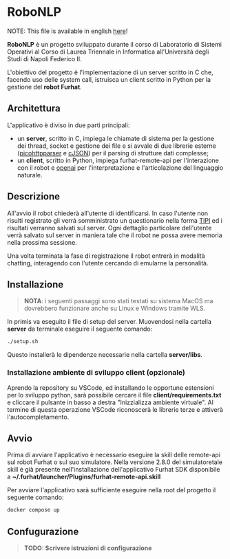 # RoboNLP

NOTE: This file is available in english [here](README.md)!

**RoboNLP** è un progetto sviluppato durante il corso di Laboratorio di Sistemi Operativi al Corso di Laurea Triennale in Informatica all'Università degli Studi di Napoli Federico II.

L'obiettivo del progetto è l'implementazione di un server scritto in C che, facendo uso delle system call, istruisca un client scritto in Python per la gestione del **robot Furhat**.

## Architettura

L'applicativo è diviso in due parti principali:

* un **server**, scritto in C, impiega le chiamate di sistema per la gestione dei thread, socket e gestione dei file e si avvale di due librerie esterne ([picohttpparser](https://github.com/h2o/picohttpparser) e [cJSON](https://github.com/DaveGamble/cJSON)) per il parsing di strutture dati complesse;
* un **client**, scritto in Python, impiega furhat-remote-api per l'interazione con il robot e [openai](https://github.com/openai/openai-python) per l'interpretazione e l'articolazione del linguaggio naturale.

## Descrizione

All'avvio il robot chiederà all'utente di identificarsi. In caso l'utente non risulti registrato gli verrà somministrato un questionario nella forma [TIPI](https://gosling.psy.utexas.edu/scales-weve-developed/ten-item-personality-measure-tipi/) ed i risultati verranno salvati sul server. Ogni dettaglio particolare dell'utente verrà salvato sul server in maniera tale che il robot ne possa avere memoria nella prossima sessione.

Una volta terminata la fase di registrazione il robot entrerà in modalità chatting, interagendo con l'utente cercando di emularne la personalità.

## Installazione

> **NOTA**: i seguenti passaggi sono stati testati su sistema MacOS ma dovrebbero funzionare anche su Linux e Windows tramite WLS.

In primis va eseguito il file di setup del server. Muovendosi nella cartella **server** da terminale eseguire il seguente comando:

```sh
./setup.sh
```

Questo installerà le dipendenze necessarie nella cartella **server/libs**.

### Installazione ambiente di sviluppo client (opzionale)

Aprendo la repository su VSCode, ed installando le opportune estensioni per lo sviluppo python, sarà possibile cercare il file **client/requirements.txt** e cliccare il pulsante in basso a destra "Inizzializza ambiente virtuale". Al termine di questa operazione VSCode riconoscerà le librerie terze e attiverà l'autocompletamento.

## Avvio

Prima di avviare l'applicativo è necessario eseguire la skill delle remote-api sul robot Furhat o sul suo simulatore. Nella versione 2.8.0 del simulatoretale skill è già presente nell'installazione dell'applicativo Furhat SDK disponibile a **~/.furhat/launcher/Plugins/furhat-remote-api.skill**

Per avviare l'applicativo sarà sufficiente eseguire nella root del progetto il seguente comando:

```sh
docker compose up
```

## Confugurazione

> **TODO: Scrivere istruzioni di configurazione**
